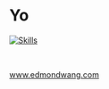 # Yo


[![Skills](https://skillicons.dev/icons?i=js,py,c,cpp,pytorch,opencv,react,nodejs,aws,mongodb,docker,git,cmake,redux,html,css,linux,ros,swift,emacs,figma,unity,latex,bash&perline=8)](https://github.com/EW0824)

<!--
[![Edmond's GitHub stats](https://github-readme-stats.vercel.app/api?username=EW0824)](https://github.com/anuraghazra/github-readme-stats)
-->

<br>

www.edmondwang.com


<!--
**EW0824/EW0824** is a ✨ _special_ ✨ repository because its `README.md` (this file) appears on your GitHub profile.

Here are some ideas to get you started:

- 🔭 I’m currently working on ...
- 🌱 I’m currently learning ...
- 👯 I’m looking to collaborate on ...
- 🤔 I’m looking for help with ...
- 💬 Ask me about ...
- 📫 How to reach me: ...
- 😄 Pronouns: ...
- ⚡ Fun fact: ...
-->
